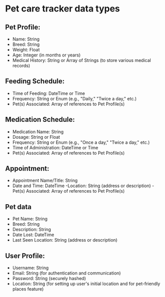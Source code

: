 # Pet care tracker data types

## Pet Profile:
- Name: String
- Breed: String
- Weight: Float
- Age: Integer (in months or years)
- Medical History: String or Array of Strings (to store various medical records)

## Feeding Schedule:
- Time of Feeding: DateTime or Time
- Frequency: String or Enum (e.g., "Daily," "Twice a day," etc.)
- Pet(s) Associated: Array of references to Pet Profile(s)

## Medication Schedule:
- Medication Name: String
- Dosage: String or Float
- Frequency: String or Enum (e.g., "Once a day," "Twice a day," etc.)
- Time of Administration: DateTime or Time
- Pet(s) Associated: Array of references to Pet Profile(s)

## Appointment:
- Appointment Name/Title: String
- Date and Time: DateTime
-Location: String (address or description)
-Pet(s) Associated: Array of references to Pet Profile(s)

## Pet data
- Pet Name: String
- Breed: String
- Description: String
- Date Lost: DateTime
- Last Seen Location: String (address or description)

## User Profile:
- Username: String
- Email: String (for authentication and communication)
- Password: String (securely hashed)
- Location: String (for setting up user's initial location and for pet-friendly places feature)
